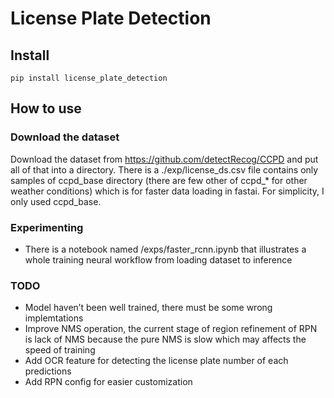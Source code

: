 License Plate Detection
================

<!-- WARNING: THIS FILE WAS AUTOGENERATED! DO NOT EDIT! -->

## Install

`pip install license_plate_detection`

## How to use

### Download the dataset

Download the dataset from https://github.com/detectRecog/CCPD and put
all of that into a directory. There is a ./exp/license_ds.csv file
contains only samples of ccpd_base directory (there are few other of
ccpd\_\* for other weather conditions) which is for faster data loading
in fastai. For simplicity, I only used ccpd_base.

### Experimenting

- There is a notebook named /exps/faster_rcnn.ipynb that illustrates a
  whole training neural workflow from loading dataset to inference

### TODO

- Model haven’t been well trained, there must be some wrong
  implemtations
- Improve NMS operation, the current stage of region refinement of RPN
  is lack of NMS because the pure NMS is slow which may affects the
  speed of training
- Add OCR feature for detecting the license plate number of each
  predictions
- Add RPN config for easier customization

